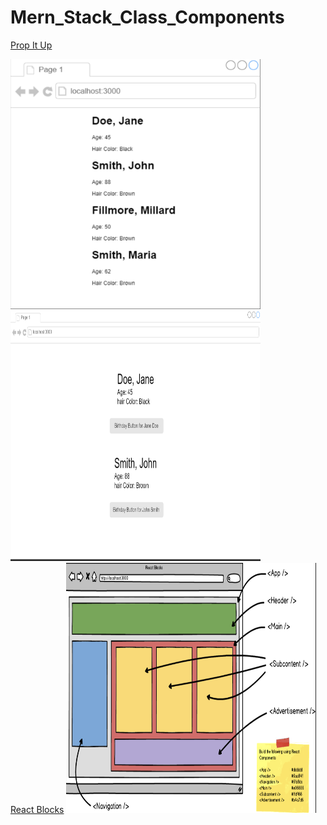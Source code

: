 # Mern_Stack_Class_Components
  [Prop It Up](https://github.com/JordanNitta/Mern_Stack_Class_Components/tree/main/PropItUp)
  <div>
  <img src="PropItUp/prop-it-up/src/img/assingment1.png" alt="wireframe" height="400" width="400">
  <img src="PropItUp/prop-it-up/src/img/assingment2.png" alt="wireframe" height="400" width="400">
  </div>
  <a href="https://github.com/JordanNitta/Mern_Stack_Class_Components/tree/main/ReactBlocks">React Blocks</a>
  <img src="ReactBlocks/react-blocks/src/assets/img/reactblocks.png" alt="wireframe" height="400" width="400">
